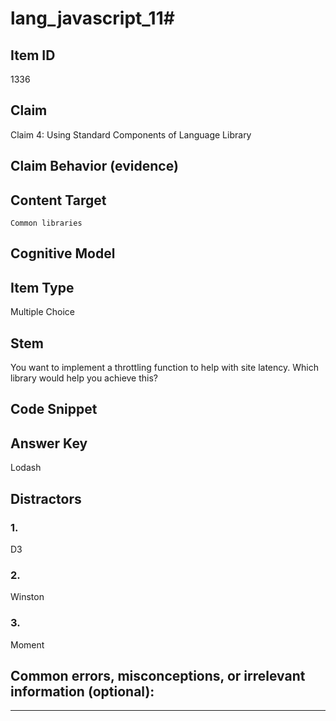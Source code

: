 # lang_javascript_11#

## Item ID
1336

## Claim
Claim 4: Using Standard Components of Language Library 

## Claim Behavior (evidence)


## Content Target
`Common libraries`

## Cognitive Model


## Item Type
Multiple Choice

## Stem
You want to implement a throttling function to help with site latency. Which library would help you achieve this?

## Code Snippet


## Answer Key
Lodash

## Distractors

### 1.
D3

### 2.
Winston

### 3.
Moment

## Common errors, misconceptions, or irrelevant information (optional):


---

